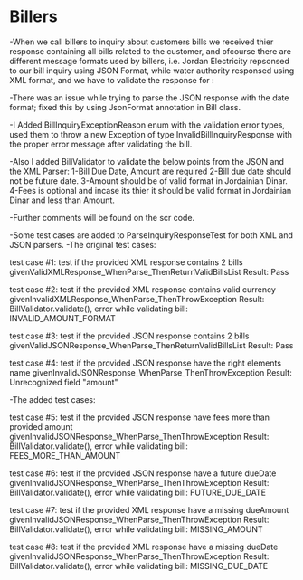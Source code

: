 # Billers
-When we call billers to inquiry about customers bills we received thier response containing all bills related to the customer, and ofcourse there are different message formats used by billers, i.e. Jordan Electricity repsonsed to our bill inquiry using JSON Format, while water authority responsed using XML format, and we have to validate the response for :

-There was an issue while trying to parse the JSON response with the date format; fixed this by using JsonFormat annotation in Bill class.

-I Added BillInquiryExceptionReason enum with the validation error types, used them to throw a new Exception of type InvalidBillInquiryResponse with the proper error message after validating the bill.

-Also I added BillValidator to validate the below points from the JSON and the XML Parser:
1-Bill Due Date, Amount are required
2-Bill due date should not be future date.
3-Amount should be of valid format in Jordainian Dinar.
4-Fees is optional and incase its thier it should be valid format in Jordainian Dinar and less than Amount.

-Further comments will be found on the scr code.

-Some test cases are added to ParseInquiryResponseTest for both XML and JSON parsers.
-The original test cases:

test case #1: test if the provided XML response contains 2 bills
givenValidXMLResponse_WhenParse_ThenReturnValidBillsList
Result: Pass

test case #2: test if the provided XML response contains valid currency
givenInvalidXMLResponse_WhenParse_ThenThrowException
Result: BillValidator.validate(), error while validating bill: INVALID_AMOUNT_FORMAT

test case #3: test if the provided JSON response contains 2 bills
givenValidJSONResponse_WhenParse_ThenReturnValidBillsList
Result: Pass

test case #4: test if the provided JSON response have the right elements name
givenInvalidJSONResponse_WhenParse_ThenThrowException
Result: Unrecognized field "amount"

-The added test cases:

test case #5: test if the provided JSON response have fees more than provided amount
givenInvalidJSONResponse_WhenParse_ThenThrowException
Result: BillValidator.validate(), error while validating bill: FEES_MORE_THAN_AMOUNT

test case #6: test if the provided JSON response have a future dueDate
givenInvalidJSONResponse_WhenParse_ThenThrowException
Result: BillValidator.validate(), error while validating bill: FUTURE_DUE_DATE

test case #7: test if the provided XML response have a missing dueAmount
givenInvalidJSONResponse_WhenParse_ThenThrowException
Result: BillValidator.validate(), error while validating bill: MISSING_AMOUNT

test case #8: test if the provided XML response have a missing dueDate
givenInvalidJSONResponse_WhenParse_ThenThrowException
Result: BillValidator.validate(), error while validating bill: MISSING_DUE_DATE


